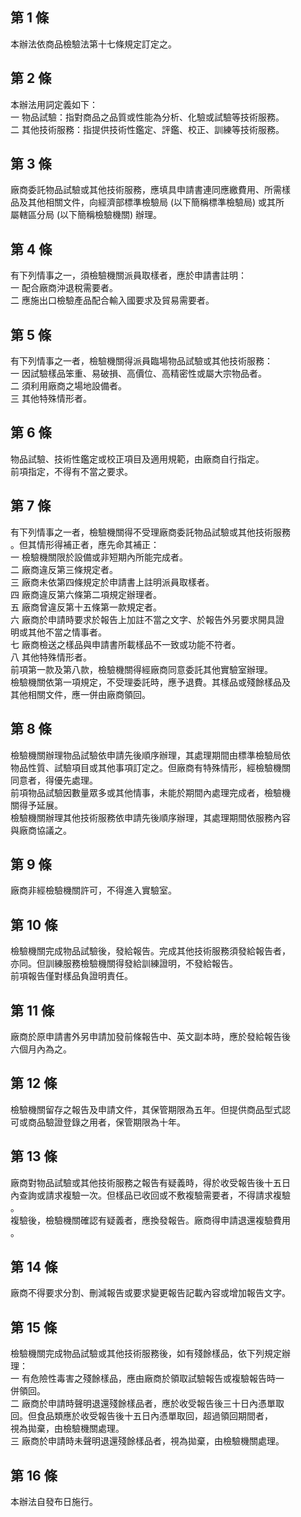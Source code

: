 第 1 條
-------
本辦法依商品檢驗法第十七條規定訂定之。

第 2 條
-------
本辦法用詞定義如下：  
一  物品試驗：指對商品之品質或性能為分析、化驗或試驗等技術服務。  
二  其他技術服務：指提供技術性鑑定、評鑑、校正、訓練等技術服務。

第 3 條
-------
廠商委託物品試驗或其他技術服務，應填具申請書連同應繳費用、所需樣  
品及其他相關文件，向經濟部標準檢驗局 (以下簡稱標準檢驗局) 或其所  
屬轄區分局 (以下簡稱檢驗機關) 辦理。

第 4 條
-------
有下列情事之一，須檢驗機關派員取樣者，應於申請書註明：  
一  配合廠商沖退稅需要者。  
二  應施出口檢驗產品配合輸入國要求及貿易需要者。

第 5 條
-------
有下列情事之一者，檢驗機關得派員臨場物品試驗或其他技術服務：  
一  因試驗樣品笨重、易破損、高價位、高精密性或屬大宗物品者。  
二  須利用廠商之場地設備者。  
三  其他特殊情形者。

第 6 條
-------
物品試驗、技術性鑑定或校正項目及適用規範，由廠商自行指定。  
前項指定，不得有不當之要求。

第 7 條
-------
有下列情事之一者，檢驗機關得不受理廠商委託物品試驗或其他技術服務  
。但其情形得補正者，應先命其補正：  
一  檢驗機關限於設備或非短期內所能完成者。  
二  廠商違反第三條規定者。  
三  廠商未依第四條規定於申請書上註明派員取樣者。  
四  廠商違反第六條第二項規定辦理者。  
五  廠商曾違反第十五條第一款規定者。  
六  廠商於申請時要求於報告上加註不當之文字、於報告外另要求開具證  
    明或其他不當之情事者。  
七  廠商檢送之樣品與申請書所載樣品不一致或功能不符者。  
八  其他特殊情形者。  
前項第一款及第八款，檢驗機關得經廠商同意委託其他實驗室辦理。  
檢驗機關依第一項規定，不受理委託時，應予退費。其樣品或殘餘樣品及  
其他相關文件，應一併由廠商領回。

第 8 條
-------
檢驗機關辦理物品試驗依申請先後順序辦理，其處理期間由標準檢驗局依  
物品性質、試驗項目或其他事項訂定之。但廠商有特殊情形，經檢驗機關  
同意者，得優先處理。  
前項物品試驗因數量眾多或其他情事，未能於期間內處理完成者，檢驗機  
關得予延展。  
檢驗機關辦理其他技術服務依申請先後順序辦理，其處理期間依服務內容  
與廠商協議之。

第 9 條
-------
廠商非經檢驗機關許可，不得進入實驗室。

第 10 條
--------
檢驗機關完成物品試驗後，發給報告。完成其他技術服務須發給報告者，  
亦同。但訓練服務檢驗機關得發給訓練證明，不發給報告。  
前項報告僅對樣品負證明責任。

第 11 條
--------
廠商於原申請書外另申請加發前條報告中、英文副本時，應於發給報告後  
六個月內為之。

第 12 條
--------
檢驗機關留存之報告及申請文件，其保管期限為五年。但提供商品型式認  
可或商品驗證登錄之用者，保管期限為十年。

第 13 條
--------
廠商對物品試驗或其他技術服務之報告有疑義時，得於收受報告後十五日  
內查詢或請求複驗一次。但樣品已收回或不敷複驗需要者，不得請求複驗  
。  
複驗後，檢驗機關確認有疑義者，應換發報告。廠商得申請退還複驗費用  
。

第 14 條
--------
廠商不得要求分割、刪減報告或要求變更報告記載內容或增加報告文字。

第 15 條
--------
檢驗機關完成物品試驗或其他技術服務後，如有殘餘樣品，依下列規定辦  
理：  
一  有危險性毒害之殘餘樣品，應由廠商於領取試驗報告或複驗報告時一  
    併領回。  
二  廠商於申請時聲明退還殘餘樣品者，應於收受報告後三十日內憑單取  
    回。但食品類應於收受報告後十五日內憑單取回，超過領回期間者，  
    視為拋棄，由檢驗機關處理。  
三  廠商於申請時未聲明退還殘餘樣品者，視為拋棄，由檢驗機關處理。

第 16 條
--------
本辦法自發布日施行。


